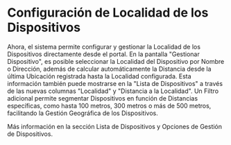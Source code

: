 # Configuración de Localidad de los Dispositivos

Ahora, el sistema permite configurar y gestionar la Localidad de los Dispositivos directamente desde el portal. En la pantalla "Gestionar Dispositivo", es posible seleccionar la Localidad del Dispositivo por Nombre o Dirección, además de calcular automáticamente la Distancia desde la última Ubicación registrada hasta la Localidad configurada. Esta información también puede mostrarse en la "Lista de Dispositivos" a través de las nuevas columnas "Localidad" y "Distancia a la Localidad". Un Filtro adicional permite segmentar Dispositivos en función de Distancias específicas, como hasta 100 metros, 300 metros o más de 500 metros, facilitando la Gestión Geográfica de los Dispositivos.

Más información en la sección Lista de Dispositivos y Opciones de Gestión de Dispositivos.

